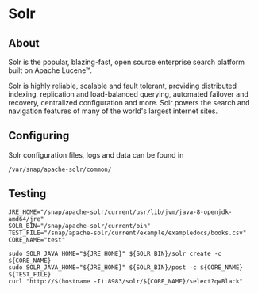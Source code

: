 # Solr

## About
Solr is the popular, blazing-fast, open source enterprise search platform built
on Apache Lucene™.

Solr is highly reliable, scalable and fault tolerant, providing distributed
indexing, replication and load-balanced querying, automated failover and
recovery, centralized configuration and more. Solr powers the search and
navigation features of many of the world's largest internet sites.

## Configuring

Solr configuration files, logs and data can be found in

```
/var/snap/apache-solr/common/
```

## Testing

```
JRE_HOME="/snap/apache-solr/current/usr/lib/jvm/java-8-openjdk-amd64/jre"
SOLR_BIN="/snap/apache-solr/current/bin"
TEST_FILE="/snap/apache-solr/current/example/exampledocs/books.csv"
CORE_NAME="test"

sudo SOLR_JAVA_HOME="${JRE_HOME}" ${SOLR_BIN}/solr create -c ${CORE_NAME}
sudo SOLR_JAVA_HOME="${JRE_HOME}" ${SOLR_BIN}/post -c ${CORE_NAME} ${TEST_FILE}
curl "http://$(hostname -I):8983/solr/${CORE_NAME}/select?q=Black"
```
